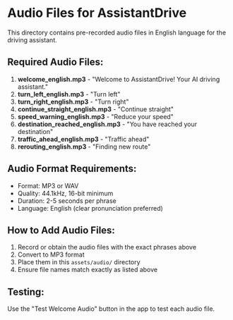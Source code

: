 # Audio Files for AssistantDrive

This directory contains pre-recorded audio files in English language for the driving assistant.

## Required Audio Files:

1. **welcome_english.mp3** - "Welcome to AssistantDrive! Your AI driving assistant."
2. **turn_left_english.mp3** - "Turn left"
3. **turn_right_english.mp3** - "Turn right"
4. **continue_straight_english.mp3** - "Continue straight"
5. **speed_warning_english.mp3** - "Reduce your speed"
6. **destination_reached_english.mp3** - "You have reached your destination"
7. **traffic_ahead_english.mp3** - "Traffic ahead"
8. **rerouting_english.mp3** - "Finding new route"

## Audio Format Requirements:
- Format: MP3 or WAV
- Quality: 44.1kHz, 16-bit minimum
- Duration: 2-5 seconds per phrase
- Language: English (clear pronunciation preferred)

## How to Add Audio Files:
1. Record or obtain the audio files with the exact phrases above
2. Convert to MP3 format
3. Place them in this `assets/audio/` directory
4. Ensure file names match exactly as listed above

## Testing:
Use the "Test Welcome Audio" button in the app to test each audio file.